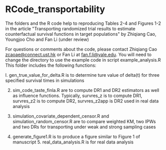# RCode_transportability
The folders and the R code help to reproducing Tables 2-4 and Figures 1-2  in the article "Transporting randomized trial results to estimate counterfactual survival functions in target populations" by Zhiqiang Cao, Youngjoo Cho and Fan Li (under review) 

For questions or comments about the code, please contact Zhiqiang Cao <zcaoae@connect.ust.hk> or Fan Li at <fan.f.li@yale.edu>. 
You will need to change the directory to use the example code in script example_analysis.R This folder includes the following functions:

I. gen_true_value_for_delta.R is to determine ture value of delta(t) for three specified survival times in simulations 

2. sim_code_taste_finla.R are to compute DR1 and DR2 estimators as well as influence functions. Typically, survres_z is to compute DR1, survres_z2 is to compute DR2, survres_z2app is DR2 used in real data analysis 

3. simulation_covariate_dependent_censor.R and simulation_random_censor.R are to compare weighted KM, two IPWs and two DRs for transporting under weak and strong sampling cases
 
4. generate_figure1.R is to produce a figure similar to Figure 1 of manuscript  5. real_data_analysis.R is for real data analysis
